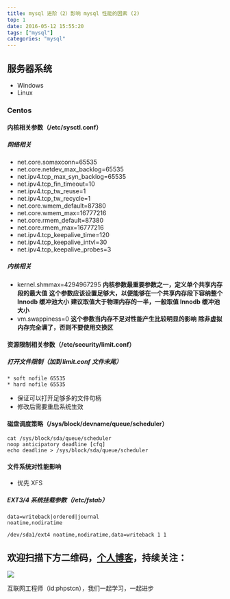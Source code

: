 ```yaml
---
title: mysql 进阶（2）影响 mysql 性能的因素 (2)
top: 1
date: 2016-05-12 15:55:20
tags: ["mysql"]
categories: "mysql"
---
```


## 服务器系统

- Windows
- Linux

### Centos

#### 内核相关参数（/etc/sysctl.conf）

##### 网络相关

- net.core.somaxconn=65535
- net.core.netdev_max_backlog=65535
- net.ipv4.tcp_max_syn_backlog=65535
- net.ipv4.tcp_fin_timeout=10
- net.ipv4.tcp_tw_reuse=1
- net.ipv4.tcp_tw_recycle=1
- net.core.wmem_default=87380
- net.core.wmem_max=16777216
- net.core.rmem_default=87380
- net.core.rmem_max=16777216
- net.ipv4.tcp_keepalive_time=120
- net.ipv4.tcp_keepalive_intvl=30
- net.ipv4.tcp_keepalive_probes=3

##### 内核相关

- kernel.shmmax=4294967295
**内核参数最重要参数之一，定义单个共享内存段的最大值**
**这个参数应该设置足够大，以便能够在一个共享内存段下容纳整个 Innodb 缓冲池大小**
**建议取值大于物理内存的一半，一般取值 Innodb 缓冲池大小**
- vm.swappiness=0
**这个参数当内存不足对性能产生比较明显的影响**
**除非虚拟内存完全满了，否则不要使用交换区**

#### 资源限制相关参数（/etc/security/limit.conf）

##### 打开文件限制（加到 limit.conf 文件末尾）

```shell
* soft nofile 65535
* hard nofile 65535
```

- 保证可以打开足够多的文件句柄
- 修改后需要重启系统生效

#### 磁盘调度策略（/sys/block/devname/queue/scheduler）

```shell
cat /sys/block/sda/queue/scheduler
noop anticipatory deadline [cfq]
echo deadline > /sys/block/sda/queue/scheduler
```

#### 文件系统对性能影响

- 优先 XFS

##### EXT3/4 系统挂载参数（/etc/fstab）

```shell
data=writeback|ordered|journal
noatime,nodiratime
```

```shell
/dev/sda1/ext4 noatime,nodiratime,data=writeback 1 1
```

## 欢迎扫描下方二维码，[个人博客](https://www.phpst.cn)，持续关注：

![](https://ww1.sinaimg.cn/large/a616b9a4gy1g4xzv954a4j20760763yo.jpg)

互联网工程师（id:phpstcn），我们一起学习，一起进步
